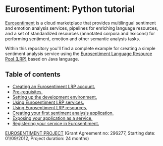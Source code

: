 Eurosentiment: Python tutorial
============================

[Eurosentiment](http://eurosentiment.eu) is a cloud marketplace that provides multilingual sentiment and emotion analysis services, pipelines for enriching language resources, and a set of standardized resources (annotated corpora and lexicons) for performing sentiment, emotion and other semantic analysis tasks.

Within this repository you'll find a complete example for creating a simple sentiment analysis service using the [Eurosentiment Language Resource Pool (LRP)](https://portal.eurosentiment.eu/) based on Java language.

## Table of contents

* [Creating an Eurosentiment LRP account.](https://github.com/mariomgal/eurosentiment-tutorial-python/wiki/Creating-an-Eurosentiment-LRP-account)
* [Pre-requisites.](https://github.com/mariomgal/eurosentiment-tutorial-python/wiki/Pre-requisites)
* [Setting up the development environment.](https://github.com/mariomgal/eurosentiment-tutorial-python/wiki/Setting-up-the-development-environment)
* [Using Eurosentiment LRP services.](https://github.com/mariomgal/eurosentiment-tutorial-python/wiki/Using-Eurosentiment-LRP-services.)
* [Using Eurosentiment LRP resources.](https://github.com/mariomgal/eurosentiment-tutorial-python/wiki/Using-Eurosentiment-LRP-resources.)
* [Creating your first sentiment analysis application.](https://github.com/mariomgal/eurosentiment-tutorial-python/wiki/Creating-your-first-sentiment-analysis-application.)
* [Exposing your application as a service.](https://github.com/mariomgal/eurosentiment-tutorial-python/wiki/Exposing-your-application-as-a-service.)
* [Registering your service in Eurosentiment.](https://github.com/mariomgal/eurosentiment-tutorial-python/wiki/Registering-your-service-in-Eurosentiment.)

[EUROSENTIMENT PROJECT](http://eurosentiment.eu) (Grant Agreement no: 296277, Starting date: 01/09/2012, Project duration: 24 months)
